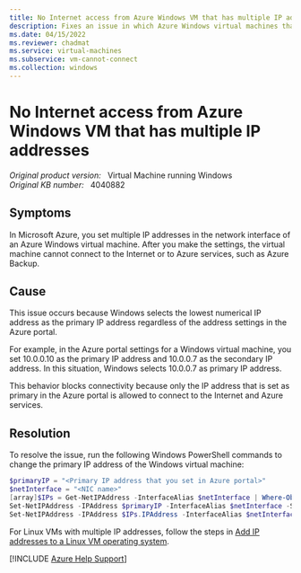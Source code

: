 ```yaml
---
title: No Internet access from Azure Windows VM that has multiple IP addresses
description: Fixes an issue in which Azure Windows virtual machines that have multiple IP addresses cannot connect to the Internet or Azure services.
ms.date: 04/15/2022
ms.reviewer: chadmat
ms.service: virtual-machines
ms.subservice: vm-cannot-connect
ms.collection: windows
---
```

# No Internet access from Azure Windows VM that has multiple IP addresses

_Original product version:_ &nbsp; Virtual Machine running Windows  
_Original KB number:_ &nbsp; 4040882

## Symptoms

In Microsoft Azure, you set multiple IP addresses in the network interface of an Azure Windows virtual machine. After you make the settings, the virtual machine cannot connect to the Internet or to Azure services, such as Azure Backup.

## Cause

This issue occurs because Windows selects the lowest numerical IP address as the primary IP address regardless of the address settings in the Azure portal.

For example, in the Azure portal settings for a Windows virtual machine, you set 10.0.0.10 as the primary IP address and 10.0.0.7 as the secondary IP address. In this situation, Windows selects 10.0.0.7 as primary IP address.

This behavior blocks connectivity because only the IP address that is set as primary in the Azure portal is allowed to connect to the Internet and Azure services.

## Resolution

To resolve the issue, run the following Windows PowerShell commands to change the primary IP address of the Windows virtual machine:

```powershell
$primaryIP = "<Primary IP address that you set in Azure portal>"
$netInterface = "<NIC name>"
[array]$IPs = Get-NetIPAddress -InterfaceAlias $netInterface | Where-Object {$_.AddressFamily -eq "IPv4" -and $_.IPAddress -ne $primaryIP}
Set-NetIPAddress -IPAddress $primaryIP -InterfaceAlias $netInterface -SkipAsSource $false
Set-NetIPAddress -IPAddress $IPs.IPAddress -InterfaceAlias $netInterface -SkipAsSource $true
```

For Linux VMs with multiple IP addresses, follow the steps in [Add IP addresses to a Linux VM operating system](/azure/virtual-network/ip-services/virtual-network-multiple-ip-addresses-portal#linux-ubuntu-1416).

[!INCLUDE [Azure Help Support](../../includes/azure-help-support.md)]
